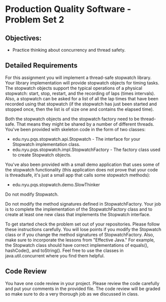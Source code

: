 # Production Quality Software - Problem Set 2

## Objectives:
* Practice thinking about concurrency and thread safety.
 
## Detailed Requirements
 
For this assignment you will implement a thread-safe stopwatch library. Your library 
implementation will provide stopwatch objects for timing tasks. The stopwatch objects 
support the typical operations of a physical stopwatch: start, stop, restart, and 
the recording of laps (times intervals). Also, a stopwatch can be asked for a list 
of all the lap times that have been recorded using that stopwatch (if the 
stopwatch has just been started and stopped once, then the list is of size 
one and contains the elapsed time).
 
Both the stopwatch objects and the stopwatch factory need to be thread-safe. That 
means they might be shared by a number of different threads. 
You've been provided with skeleton code in the form of two classes:
* edu.nyu.pqs.stopwatch.api.Stopwatch - The interface for your Stopwatch implementation class.
* edu.nyu.pqs.stopwatch.impl.StopwatchFactory - The factory class used to create Stopwatch objects.
 
You've also been provided with a small demo application that uses some of the 
stopwatch functionality (this application does not prove that your code is threadsafe, 
it's just a small app that calls some stopwatch methods):
* edu.nyu.pqs.stopwatch.demo.SlowThinker
 
Do not modify Stopwatch.
 
Do not modify the method signatures defined in StopwatchFactory. Your job is to 
complete the implementation of the StopwatchFactory class and to create at least 
one new class that implements the Stopwatch interface.
 
To get started check the problem set out of your repositories. Please follow these 
instructions carefully. You will lose points if you modify the Stopwatch class or if 
you change the method signatures of StopwatchFactory. Also, make sure to incorporate the 
lessons from "Effective Java." For example, the Stopwatch class should have correct 
implementations of equals(), hashCode(), and toString(). Feel free to use the 
classes in java.util.concurrent where you find them helpful.
 
## Code Review
You have one code review in your project. Please review the code carefully and 
put your comments in the provided file. The code review will be graded so make 
sure to do a very thorough job as we discussed in class.
 

